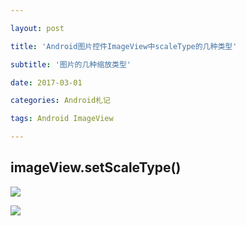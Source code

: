 ```yaml
---

layout: post

title: 'Android图片控件ImageView中scaleType的几种类型'

subtitle: '图片的几种缩放类型'

date: 2017-03-01

categories: Android札记

tags: Android ImageView 

---
```

imageView.setScaleType()
---

![](http://ww1.sinaimg.cn/large/6ad807f3gy1g0fcc5f91nj20k00k9wh2.jpg)

![](http://ww1.sinaimg.cn/large/6ad807f3gy1g0fccjsoy1j20k00hszml.jpg)



